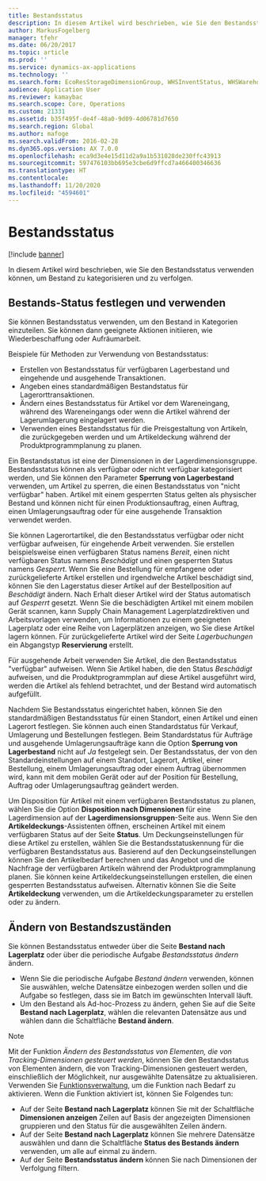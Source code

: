 ```yaml
---
title: Bestandsstatus
description: In diesem Artikel wird beschrieben, wie Sie den Bestandsstatus verwenden können, um Bestand zu kategorisieren und zu verfolgen.
author: MarkusFogelberg
manager: tfehr
ms.date: 06/20/2017
ms.topic: article
ms.prod: ''
ms.service: dynamics-ax-applications
ms.technology: ''
ms.search.form: EcoResStorageDimensionGroup, WHSInventStatus, WHSWarehouseStatusChange
audience: Application User
ms.reviewer: kamaybac
ms.search.scope: Core, Operations
ms.custom: 21331
ms.assetid: b35f495f-de4f-48a0-9d09-4d06781d7650
ms.search.region: Global
ms.author: mafoge
ms.search.validFrom: 2016-02-28
ms.dyn365.ops.version: AX 7.0.0
ms.openlocfilehash: eca9d3e4e15d11d2a9a1b531028de230ffc43913
ms.sourcegitcommit: 597476103bb695e3cbe6d9ffcd7a466400346636
ms.translationtype: HT
ms.contentlocale: 
ms.lasthandoff: 11/20/2020
ms.locfileid: "4594601"
---
```

# <a name="inventory-statuses"></a>Bestandsstatus

[!include [banner](../includes/banner.md)]

In diesem Artikel wird beschrieben, wie Sie den Bestandsstatus verwenden können, um Bestand zu kategorisieren und zu verfolgen.

## <a name="set-up-and-use-inventory-statuses"></a>Bestands-Status festlegen und verwenden

Sie können Bestandsstatus verwenden, um den Bestand in Kategorien einzuteilen. Sie können dann geeignete Aktionen initiieren, wie Wiederbeschaffung oder Aufräumarbeit.

Beispiele für Methoden zur Verwendung von Bestandsstatus:

- Erstellen von Bestandsstatus für verfügbaren Lagerbestand und eingehende und ausgehende Transaktionen.
- Angeben eines standardmäßigen Bestandstatus für Lagerorttransaktionen.
- Ändern eines Bestandsstatus für Artikel vor dem Wareneingang, während des Wareneingangs oder wenn die Artikel während der Lagerumlagerung eingelagert werden.
- Verwenden eines Bestandsstatus für die Preisgestaltung von Artikeln, die zurückgegeben werden und um Artikeldeckung während der Produktprogrammplanung zu planen.

Ein Bestandsstatus ist eine der Dimensionen in der Lagerdimensionsgruppe. Bestandsstatus können als verfügbar oder nicht verfügbar kategorisiert werden, und Sie können den Parameter **Sperrung von Lagerbestand** verwenden, um Artikel zu sperren, die einen Bestandsstatus von "nicht verfügbar" haben. Artikel mit einem gesperrten Status gelten als physischer Bestand und können nicht für einen Produktionsauftrag, einen Auftrag, einen Umlagerungsauftrag oder für eine ausgehende Transaktion verwendet werden.

Sie können Lagerortartikel, die den Bestandsstatus verfügbar oder nicht verfügbar aufweisen, für eingehende Arbeit verwenden. Sie erstellen beispielsweise einen verfügbaren Status namens *Bereit*, einen nicht verfügbaren Status namens *Beschädigt* und einen gesperrten Status namens *Gesperrt*. Wenn Sie eine Bestellung für empfangene oder zurückgelieferte Artikel erstellen und irgendwelche Artikel beschädigt sind, können Sie den Lagerstatus dieser Artikel auf der Bestellposition auf *Beschädigt* ändern. Nach Erhalt dieser Artikel wird der Status automatisch auf *Gesperrt* gesetzt. Wenn Sie die beschädigten Artikel mit einem mobilen Gerät scannen, kann Supply Chain Management Lagerplatzdirektiven und Arbeitsvorlagen verwenden, um Informationen zu einem geeigneten Lagerplatz oder eine Reihe von Lagerplätzen anzeigen, wo Sie diese Artikel lagern können. Für zurückgelieferte Artikel wird der Seite *Lagerbuchungen* ein Abgangstyp **Reservierung** erstellt.

Für ausgehende Arbeit verwenden Sie Artikel, die den Bestandsstatus "verfügbar" aufweisen. Wenn Sie Artikel haben, die den Status *Beschädigt* aufweisen, und die Produktprogrammplan auf diese Artikel ausgeführt wird, werden die Artikel als fehlend betrachtet, und der Bestand wird automatisch aufgefüllt.

Nachdem Sie Bestandsstatus eingerichtet haben, können Sie den standardmäßigen Bestandsstatus für einen Standort, einen Artikel und einen Lagerort festlegen. Sie können auch einen Standardstatus für Verkauf, Umlagerung und Bestellungen festlegen. Beim Standardstatus für Aufträge und ausgehende Umlagerungsaufträge kann die Option **Sperrung von Lagerbestand** nicht auf *Ja* festgelegt sein. Der Bestandsstatus, der von den Standardeinstellungen auf einem Standort, Lagerort, Artikel, einer Bestellung, einem Umlagerungsauftrag oder einem Auftrag übernommen wird, kann mit dem mobilen Gerät oder auf der Position für Bestellung, Auftrag oder Umlagerungsauftrag geändert werden.

Um Disposition für Artikel mit einem verfügbaren Bestandsstatus zu planen, wählen Sie die Option **Disposition nach Dimensionen** für eine Lagerdimension auf der **Lagerdimensionsgruppen**-Seite aus. Wenn Sie den **Artikeldeckungs**-Assistenten öffnen, erscheinen Artikel mit einem verfügbaren Status auf der Seite **Status**. Um Deckungseinstellungen für diese Artikel zu erstellen, wählen Sie die Bestandsstatuskennung für die verfügbaren Bestandsstatus aus. Basierend auf den Deckungseinstellungen können Sie den Artikelbedarf berechnen und das Angebot und die Nachfrage der verfügbaren Artikeln während der Produktprogrammplanung planen. Sie können keine Artikeldeckungseinstellungen erstellen, die einen gesperrten Bestandsstatus aufweisen. Alternativ können Sie die Seite **Artikeldeckung** verwenden, um die Artikeldeckungsparameter zu erstellen oder zu ändern.

## <a name="change-inventory-statuses"></a>Ändern von Bestandszuständen

Sie können Bestandsstatus entweder über die Seite **Bestand nach Lagerplatz** oder über die periodische Aufgabe *Bestandsstatus ändern* ändern.

- Wenn Sie die periodische Aufgabe *Bestand ändern* verwenden, können Sie auswählen, welche Datensätze einbezogen werden sollen und die Aufgabe so festlegen, dass sie im Batch im gewünschten Intervall läuft.
- Um den Bestand als Ad-hoc-Prozess zu ändern, gehen Sie auf die Seite **Bestand nach Lagerplatz**, wählen die relevanten Datensätze aus und wählen dann die Schaltfläche **Bestand ändern**.

> [!NOTE]
> Mit der Funktion *Ändern des Bestandsstatus von Elementen, die von Tracking-Dimensionen gesteuert werden*, können Sie den Bestandsstatus von Elementen ändern, die von Tracking-Dimensionen gesteuert werden, einschließlich der Möglichkeit, nur ausgewählte Datensätze zu aktualisieren. Verwenden Sie [Funktionsverwaltung](../../fin-ops-core/fin-ops/get-started/feature-management/feature-management-overview.md), um die Funktion nach Bedarf zu aktivieren. Wenn die Funktion aktiviert ist, können Sie Folgendes tun:
>
> - Auf der Seite **Bestand nach Lagerplatz** können Sie mit der Schaltfläche **Dimensionen anzeigen** Zeilen auf Basis der angezeigten Dimensionen gruppieren und den Status für die ausgewählten Zeilen ändern.
> - Auf der Seite **Bestand nach Lagerplatz** können Sie mehrere Datensätze auswählen und dann die Schaltfläche **Status des Bestands ändern** verwenden, um alle auf einmal zu ändern.
> - Auf der Seite **Bestandsstatus ändern** können Sie nach Dimensionen der Verfolgung filtern.
